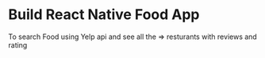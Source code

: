 # Build React Native Food App
To search Food using Yelp api and see all the => resturants with reviews and rating
